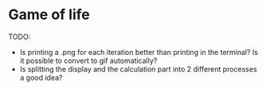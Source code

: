 # Game of life

TODO:
- Is printing a .png for each iteration better than printing in the terminal? Is it possible to convert to gif automatically? 
- Is splitting the display and the calculation part into 2 different processes a good idea?